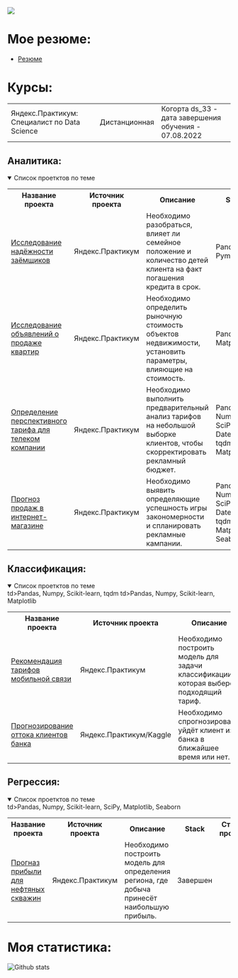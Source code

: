 ![](https://komarev.com/ghpvc/?username=ialeksfaizov&style=plastic&label=profile+views&color=orange)

<!--
**ialeksph/ialeksph** is a ✨ _special_ ✨ repository because its `README.md` (this file) appears on your GitHub profile.

Here are some ideas to get you started:

- 🔭 I’m currently working on ...
- 🌱 I’m currently learning ...
- 👯 I’m looking to collaborate on ...
- 🤔 I’m looking for help with ...
- 💬 Ask me about ...
- 📫 How to reach me: ...
- 😄 Pronouns: ...
- ⚡ Fun fact: ...
-->


# Мое резюме:
 - [Резюме](https://github.com/ialeksfaizov/ialeksfaizov/blob/main/Phaizov_Aleksandr_CV.pdf)


# Курсы:
<table>
<tr>

<tr>
  <td>Яндекс.Практикум: Специалист по Data Science</a></td>
  <td>Дистанционная</td>
  <td>Когорта ds_33 - дата завершения обучения - 07.08.2022</td>
</tr> 
</table>
</details>




## Аналитика:
<details open>
  <summary>Список проетктов по теме</summary>
<table>
<tr>
  <th>Название проекта</th>
  <th>Источник проекта</th>
  <th>Описание</th>
  <th>Stack</th>
  <th>Статус проекта</th>
</tr> 
  
<tr>
  <td><a href = "https://github.com/ialeksfaizov/Data-preparation-for-credit-scoring">Исследование надёжности заёмщиков</a></td>
  <td>Яндекс.Практикум</td>
  <td>Необходимо разобраться, влияет ли семейное положение и количество детей клиента на факт погашения кредита в срок.</td>
  <td>Pandas, Pymystem3</td>
  <td>Завершен</td>
</tr>

<tr>
  <td><a href = "https://github.com/ialeksfaizov/Data-preparation-and-visualize-for-estate-market">Исследование объявлений о продаже квартир</a></td>
  <td>Яндекс.Практикум</td>
  <td>Необходимо определить рыночную стоимость объектов недвижимости, установить параметры, влияющие на стоимость.</td>
  <td>Pandas, Matplotlib</td> 
  <td>Завершен</td>
</tr>

<tr>
  <td><a href = "https://github.com/ialeksfaizov/Mobile-tariffs-analysis">Определение перспективного тарифа для телеком компании</a></td>
  <td>Яндекс.Практикум</td>
  <td>Необходимо выполнить предварительный анализ тарифов на небольшой выборке клиентов, чтобы скорректировать рекламный бюджет.</td>
  <td>Pandas, Numpy, SciPy, Datetime, tqdm, Matplotlib</td>  
  <td>Завершен</td>
</tr>

<tr>
  <td><a href = "https://github.com/ialeksfaizov/Game-market-analysis">Прогноз продаж в интернет-магазине</a></td>
  <td>Яндекс.Практикум</td>
  <td>Необходимо выявить определяющие успешность игры закономерности и спланировать рекламные кампании.</td>
  <td>Pandas, Numpy, SciPy, Datetime, tqdm, Matplotlib, Seaborn</td>   
  <td>Завершен</td>
</tr>
 

 
</table>
</details>



## Классификация:

<details open>
  <summary>Список проетктов по теме</summary>
<table>
<tr>
  <th>Название проекта</th>
  <th>Источник проекта</th>
  <th>Описание</th>
  <th>Stack</th>
  <th>Статус проекта</th>
</tr> 
  
<tr>
  <td><a href = "https://github.com/ialeksfaizov/Tariffs-recommendation">Рекомендация тарифов мобильной связи</a></td>
  <td>Яндекс.Практикум</td>
  <td>Необходимо построить модель для задачи классификации, которая выберет подходящий тариф.</td>
  td>Pandas, Numpy, Scikit-learn, tqdm</td>    
  <td>Завершен</td>
</tr>
 
<tr>
  <td><a href = "https://github.com/ialeksfaizov/Churn-prediction">Прогнозирование оттока клиентов банка</a></td>
  <td>Яндекс.Практикум/Kaggle</td>
  <td>Необходимо спрогнозировать, уйдёт клиент из банка в ближайшее время или нет.</td>
  td>Pandas, Numpy, Scikit-learn, Matplotlib</td>   
  <td>Завершен</td>
</tr>
 
</table>
</details>

## Регрессия:

<details open>
  <summary>Список проетктов по теме</summary>
<table>
<tr>
  <th>Название проекта</th>
  <th>Источник проекта</th>
  <th>Описание</th>
  <th>Stack</th>
  <th>Статус проекта</th>
</tr> 
  
<tr>
  <td><a href = "https://github.com/ialeksfaizov/Profit-prediction-for-oil">Прогназ прибыли для нефтяных скважин</a></td>
  <td>Яндекс.Практикум</td>
  <td>Необходимо построить модель для определения региона, где добыча принесёт наибольшую прибыль.</td>
  td>Pandas, Numpy, Scikit-learn, SciPy, Matplotlib, Seaborn</td>
  <td>Завершен</td>
</tr>
 
</table>
</details>


# Моя статистика: 
![Github stats](https://github-readme-stats.vercel.app/api?username=ialeksfaizov&show_icons=true&&hide=issues,contribs)
